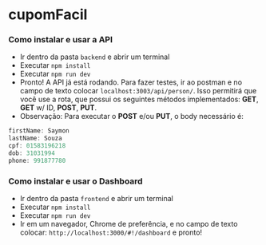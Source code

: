 # cupomFacil

### Como instalar e usar a API
* Ir dentro da pasta `backend` e abrir um terminal
* Executar `npm install`
* Executar `npm run dev`
* Pronto! A API já está rodando. Para fazer testes, ir ao postman e no campo de texto colocar `localhost:3003/api/person/`.
Isso permitirá que você use a rota, que possui os seguintes métodos implementados: **GET**, **GET** w/ ID, **POST**, **PUT**.
* Observação: Para executar o **POST** e/ou **PUT**, o body necessário é: 
```javascript
firstName: Saymon
lastName: Souza
cpf: 01583196218
dob: 31031994
phone: 991877780
```


### Como instalar e usar o Dashboard
* Ir dentro da pasta `frontend` e abrir um terminal
* Executar `npm install`
* Executar `npm run dev`
* Ir em um navegador, Chrome de preferência, e no campo de texto colocar: `http://localhost:3000/#!/dashboard` e pronto!
